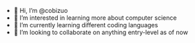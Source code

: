 - 👋 Hi, I’m @cobizuo
- 👀 I’m interested in learning more about computer science
- 🌱 I’m currently learning different coding languages
- 💞️ I’m looking to collaborate on anything entry-level as of now

<!---
cobizuo/cobizuo is a ✨ special ✨ repository because its `README.md` (this file) appears on your GitHub profile.
You can click the Preview link to take a look at your changes.
--->
